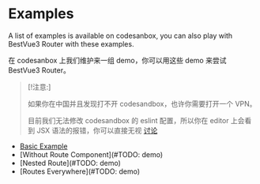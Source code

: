# Examples

A list of examples is available on codesanbox, you can also play with BestVue3 Router with these examples.

在 codesanbox 上我们维护来一组 demo，你可以用这些 demo 来尝试 BestVue3 Router。

> [!注意:]
>
> 如果你在中国并且发现打不开 codesandbox，也许你需要打开一个 VPN。
>
> 目前我们无法修改 codesandbox 的 eslint 配置，所以你在 editor 上会看到 JSX 语法的报错，你可以直接无视
> [讨论](https://github.com/codesandbox/codesandbox-client/discussions/5260)

-   [Basic Example](https://codesandbox.io/s/pvrouter-example-basic-c0lp3)
-   [Without Route Component](#TODO: demo)
-   [Nested Route](#TODO: demo)
-   [Routes Everywhere](#TODO: demo)
